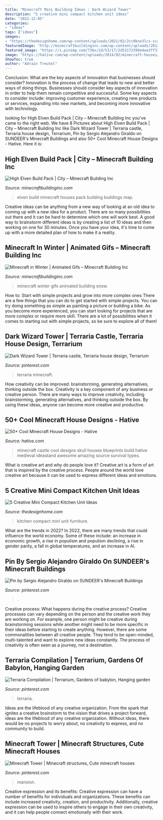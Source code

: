 ```yaml
---
title: "Minecraft Mini Building Ideas : Dark Wizard Tower"
description: "5 creative mini compact kitchen unit ideas"
date: "2022-12-05"
categories:
- "ideas"
tags: ["ideas"]
images:
- "https://thedesignhome.com/wp-content/uploads/2021/02/2cc0kne3lcs-scaled.jpg"
featuredImage: "http://minecraftbuildinginc.com/wp-content/uploads/2013/12/High-Elven-Build-Pack-ciy-minecraft-building-ideas-3.jpg"
featured_image: "https://i.pinimg.com/736x/2d/53/17/2d53172399e4ea3ff370207d1a4629ea.jpg"
image: "https://hative.com/wp-content/uploads/2014/02/minecraft-houses/minecraft-skull-castle-3.jpg"
ShowToc: true
author: "Adrain Treutel"
---
```



Conclusion: What are the key aspects of innovation that businesses should consider?
Innovation is the process of change that leads to new and better ways of doing things. Businesses should consider key aspects of innovation in order to help them remain competitive and successful. Some key aspects to consider include: improving customer experience, creating new products or services, expanding into new markets, and becoming more innovative with technology.

	

		
looking for High Elven Build Pack | City – Minecraft Building Inc you've came to the right web. We have 8 Pictures about High Elven Build Pack | City – Minecraft Building Inc like Dark Wizard Tower | Terraria castle, Terraria house design, Terrarium, Pin by Sergio Alejandro Giraldo on SUNDEER&#039;s Minecraft Buildings and also 50+ Cool Minecraft House Designs - Hative. Here it is:
		
    
## High Elven Build Pack | City – Minecraft Building Inc

<img loading=lazy src="http://minecraftbuildinginc.com/wp-content/uploads/2013/12/High-Elven-Build-Pack-ciy-minecraft-building-ideas-3.jpg" onerror="this.onerror=null;this.src='https://tse1.mm.bing.net/th?id=OIP.5krTX3MxApBYTbgU0PyM3wHaEQ&amp;pid=15.1';" alt="High Elven Build Pack | City – Minecraft Building Inc">

_Source: minecraftbuildinginc.com_

>elven build minecraft houses pack building buildings map. 

	

Creative ideas can be anything from a new way of looking at an old idea to coming up with a new idea for a product. There are so many possibilities out there and it can be hard to determine which one will work best. A good way to brainstorm different ideas is by creating a list of 10 ideas and then working on one for 30 minutes. Once you have your idea, it's time to come up with a more detailed plan of how to make it a reality.

    
## Minecraft In Winter | Animated Gifs – Minecraft Building Inc

<img loading=lazy src="https://minecraftbuildinginc.com/wp-content/uploads/2014/01/Minecraft-building-winter-snow-its-cold-outside-gif.gif" onerror="this.onerror=null;this.src='https://tse3.mm.bing.net/th?id=OIP.JhuJ64Xa25kRw8cu58_YuAHaKW&amp;pid=15.1';" alt="Minecraft in Winter | Animated Gifs – Minecraft Building Inc">

_Source: minecraftbuildinginc.com_

>minecraft winter gifs animated building snow. 

	

How to: Start with simple projects and grow into more complex ones
There are a few things that you can do to get started with simple projects. You can try doing something as simple as painting a picture or building a bike. As you become more experienced, you can start looking for projects that are more complex or require more skill. There are a lot of possibilities when it comes to starting out with simple projects, so be sure to explore all of them!

    
## Dark Wizard Tower | Terraria Castle, Terraria House Design, Terrarium

<img loading=lazy src="https://i.pinimg.com/736x/71/28/cd/7128cd2d76333a8ac0f082fdcf6e1f3d.jpg" onerror="this.onerror=null;this.src='https://tse3.mm.bing.net/th?id=OIP.V8Uq7lwxyfNPriNknDkztgHaNr&amp;pid=15.1';" alt="Dark Wizard Tower | Terraria castle, Terraria house design, Terrarium">

_Source: pinterest.com_

>terraria minecraft. 

	

How creativity can be improved: brainstorming, generating alternatives, thinking outside the box.
Creativity is a key component of any business or creative person. There are many ways to improve creativity, including brainstorming, generating alternatives, and thinking outside the box. By using these ideas, anyone can become more creative and productive.

    
## 50+ Cool Minecraft House Designs - Hative

<img loading=lazy src="https://hative.com/wp-content/uploads/2014/02/minecraft-houses/minecraft-skull-castle-3.jpg" onerror="this.onerror=null;this.src='https://tse2.mm.bing.net/th?id=OIP.rQS27eKKIE5hczcEvHRrVwHaEK&amp;pid=15.1';" alt="50+ Cool Minecraft House Designs - Hative">

_Source: hative.com_

>minecraft castle cool designs skull houses blueprints build hative medieval ideastand awesome amazing source survival types. 

	

What is creative art and why do people love it?
Creative art is a form of art that is inspired by the creative process. People around the world love creative art because it can be used to express different ideas and emotions.

    
## 5 Creative Mini Compact Kitchen Unit Ideas

<img loading=lazy src="https://thedesignhome.com/wp-content/uploads/2021/02/2cc0kne3lcs-scaled.jpg" onerror="this.onerror=null;this.src='https://tse2.mm.bing.net/th?id=OIP.50gxJdkiBejzRIBwUEM9gQHaLH&amp;pid=15.1';" alt="5 Creative Mini Compact Kitchen Unit Ideas">

_Source: thedesignhome.com_

>kitchen compact mini unit furniture. 

	

What are the trends in 2022?
In 2022, there are many trends that could influence the world economy. Some of these include: an increase in economic growth, a rise in populism and populism declining, a rise in gender parity, a fall in global temperatures, and an increase in AI.

    
## Pin By Sergio Alejandro Giraldo On SUNDEER&#039;s Minecraft Buildings

<img loading=lazy src="https://i.pinimg.com/736x/2d/53/17/2d53172399e4ea3ff370207d1a4629ea.jpg" onerror="this.onerror=null;this.src='https://tse4.mm.bing.net/th?id=OIP.JXlcN_eYOQf4QULs-V8i5QHaMz&amp;pid=15.1';" alt="Pin by Sergio Alejandro Giraldo on SUNDEER&#039;s Minecraft Buildings">

_Source: pinterest.com_

>. 

	

Creative process: What happens during the creative process?
Creative processes can vary depending on the person and the creative work they are working on. For example, one person might be creative during brainstorming sessions while another might need to be more specific in their ideas before starting to create anything. However, there are some commonalities between all creative people. They tend to be open-minded, multi-talented and want to explore new ideas constantly. The process of creativity is often seen as a journey, not a destination.

    
## Terraria Compilation | Terrarium, Gardens Of Babylon, Hanging Garden

<img loading=lazy src="https://i.pinimg.com/736x/85/a7/59/85a759990c652e94a866eae533d84ed3.jpg" onerror="this.onerror=null;this.src='https://tse2.mm.bing.net/th?id=OIP.ETBmwc9DIjiEnULkl_Ge8wHaF_&amp;pid=15.1';" alt="Terraria Compilation | Terrarium, Gardens of babylon, Hanging garden">

_Source: pinterest.com_

>terraria. 

	

Ideas are the lifeblood of any creative organization. From the spark that ignites a creative brainstorm to the vision that drives a project forward, ideas are the lifeblood of any creative organization. Without ideas, there would be no projects to worry about, no creativity to express, and no community to build.

    
## Minecraft Tower | Minecraft Structures, Cute Minecraft Houses

<img loading=lazy src="https://i.pinimg.com/736x/4c/25/4d/4c254d415eb313de0d07f33c60bb47d5.jpg" onerror="this.onerror=null;this.src='https://tse4.mm.bing.net/th?id=OIP.3UEXeAnqRkv-Zps2tYJc4AHaNW&amp;pid=15.1';" alt="Minecraft Tower | Minecraft structures, Cute minecraft houses">

_Source: pinterest.com_

>mansion. 

	

Creative expression and its benefits:
Creative expression can have a number of benefits for individuals and organizations. These benefits can include increased creativity, creation, and productivity. Additionally, creative expression can be used to inspire others to engage in their own creativity, and it can help people connect emotionally with their work.

